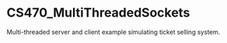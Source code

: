 # CS470_MultiThreadedSockets
Multi-threaded server and client example simulating ticket selling system.
